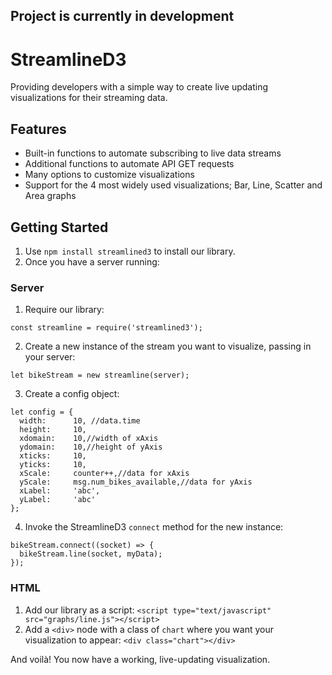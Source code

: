 ## <b>Project is currently in development</b>

# StreamlineD3
Providing developers with a simple way to create live updating visualizations for their streaming data.

## Features
  * Built-in functions to automate subscribing to live data streams
  * Additional functions to automate API GET requests
  * Many options to customize visualizations
  * Support for the 4 most widely used visualizations; Bar, Line, Scatter and Area graphs
  
## Getting Started

1. Use ```npm install streamlined3``` to install our library. <br/>
2. Once you have a server running:
  
### Server
     
1. Require our library:
```
const streamline = require('streamlined3');
```
2. Create a new instance of the stream you want to visualize, passing in your server:<br/>
```
let bikeStream = new streamline(server);
```
3. Create a config object:
```
let config = {
  width:      10, //data.time
  height:     10,
  xdomain:    10,//width of xAxis
  ydomain:    10,//height of yAxis
  xticks:     10,
  yticks:     10,
  xScale:     counter++,//data for xAxis
  yScale:     msg.num_bikes_available,//data for yAxis
  xLabel:     'abc',
  yLabel:     'abc'
};
```
4. Invoke the StreamlineD3 ```connect``` method for the new instance:<br/>
```
bikeStream.connect((socket) => {
  bikeStream.line(socket, myData);
});
```

### HTML
      
1. Add our library as a script: 
```<script type="text/javascript" src="graphs/line.js"></script>```
2. Add a ```<div>``` node with a class of ```chart``` where you want your visualization to appear:
```<div class="chart"></div>```
      
And voilà! You now have a working, live-updating visualization.
